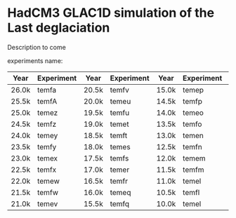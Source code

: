 # HadCM3 GLAC1D simulation of the Last deglaciation
Description to come

experiments name:


| Year | Experiment | Year | Experiment | Year | Experiment | Year | Experiment | Year | Experiment |
| ----- | ---------- | ----- | ---------- | ----- | ---------- | ----- | ---------- | ----- | ---------- |
| 26.0k | temfa | 20.5k | temfv | 15.0k | temep | 09.5k | temfk | 04.0k | temee |
| 25.5k | temfA | 20.0k | temeu | 14.5k | temfp | 09.0k | temej | 03.5k | temfe |
| 25.0k | temez | 19.5k | temfu | 14.0k | temeo | 08.5k | temfj | 03.0k | temed |
| 24.5k | temfz | 19.0k | temet | 13.5k | temfo | 08.0k | temei | 02.5k | temfd |
| 24.0k | temey | 18.5k | temft | 13.0k | temen | 07.5k | temfi | 02.0k | temec |
| 23.5k | temfy | 18.0k | temes | 12.5k | temfn | 07.0k | temeh | 01.5k | temfc |
| 23.0k | temex | 17.5k | temfs | 12.0k | temem | 06.5k | temfh | 01.0k | temeb |
| 22.5k | temfx | 17.0k | temer | 11.5k | temfm | 06.0k | temeg | 00.5k | temfb |
| 22.0k | temew | 16.5k | temfr | 11.0k | temel | 05.5k | temfg | 00.0k | temea |
| 21.5k | temfw | 16.0k | temeq | 10.5k | temfl | 05.0k | temef | | |
| 21.0k | temev | 15.5k | temfq | 10.0k | temel | 04.5k | temff | | |
